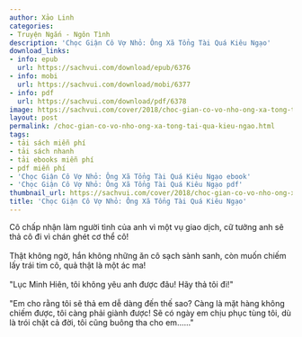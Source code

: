 ```yaml
---
author: Xảo Linh
categories:
- Truyện Ngắn - Ngôn Tình
description: 'Chọc Giận Cô Vợ Nhỏ: Ông Xã Tổng Tài Quá Kiêu Ngạo'
download_links:
- info: epub
  url: https://sachvui.com/download/epub/6376
- info: mobi
  url: https://sachvui.com/download/mobi/6377
- info: pdf
  url: https://sachvui.com/download/pdf/6378
image: https://sachvui.com/cover/2018/choc-gian-co-vo-nho-ong-xa-tong-tai-qua-kieu-ngao.jpg
layout: post
permalink: /choc-gian-co-vo-nho-ong-xa-tong-tai-qua-kieu-ngao.html
tags:
- tải sách miễn phí
- tải sách nhanh
- tải ebooks miễn phí
- pdf miễn phí
- 'Chọc Giận Cô Vợ Nhỏ: Ông Xã Tổng Tài Quá Kiêu Ngạo ebook'
- 'Chọc Giận Cô Vợ Nhỏ: Ông Xã Tổng Tài Quá Kiêu Ngạo pdf'
thumbnail_url: https://sachvui.com/cover/2018/choc-gian-co-vo-nho-ong-xa-tong-tai-qua-kieu-ngao.jpg
title: 'Chọc Giận Cô Vợ Nhỏ: Ông Xã Tổng Tài Quá Kiêu Ngạo'
---
```


 <div class="item-desc text-justify"> <p>Cô chấp nhận làm người tình của anh vì một vụ giao dịch, cữ tưởng anh sẽ thả cô đi vì chán ghét cơ thể cô!<br><br>Thật không ngờ, hắn không những ăn cô sạch sành sanh, còn muốn chiếm lấy trái tim cô, quả thật là một ác ma!<br><br>"Lục Minh Hiên, tôi không yêu anh được đâu! Hãy thả tôi đi!"<br><br>"Em cho rằng tôi sẽ thả em dễ dàng đến thế sao? Càng là mặt hàng không chiếm được, tôi càng phải giành được! Sẽ có ngày em chịu phục tùng tôi, dù là trói chặt cả đời, tôi cũng buông tha cho em......"</p> </div>